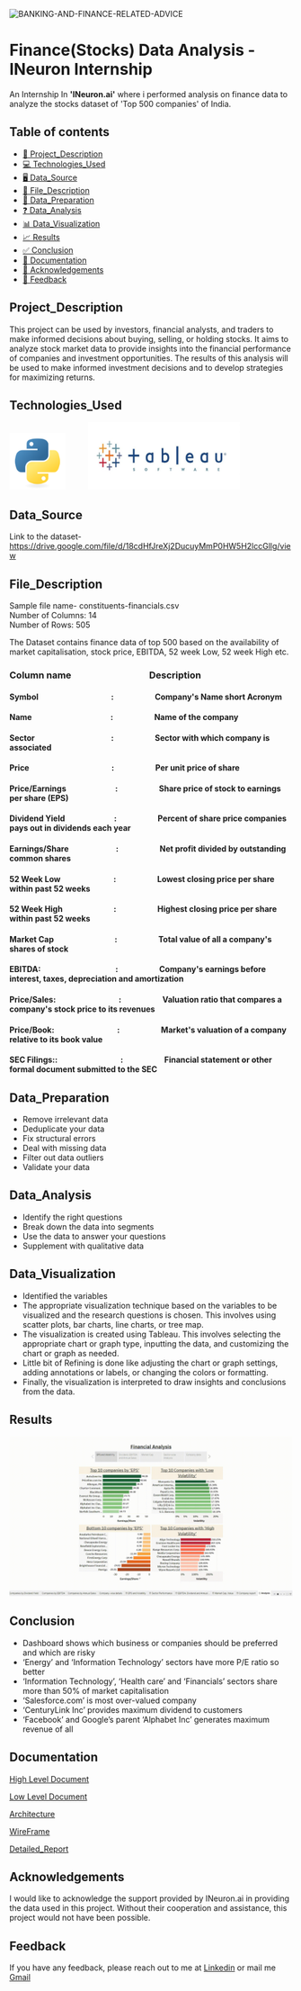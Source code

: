 ![BANKING-AND-FINANCE-RELATED-ADVICE](https://user-images.githubusercontent.com/82322259/231800757-adeafb22-af69-4b1c-ad09-c4913f44da30.jpg)

# Finance(Stocks) Data Analysis - INeuron Internship

An Internship In <b>'INeuron.ai'</b> where i performed analysis on finance data to analyze the stocks dataset of <emp>'Top 500 companies'</emp> of India.<br>


## Table of contents

- [📑 Project_Description](#Project_Description)
- [💻 Technologies_Used](#Technologies_Used)
- [🖥️ Data_Source](#Data_Source)
- [📄 File_Description](#File_Description)
- [🧹 Data_Preparation](#Data_Preparation)
- [❓ Data_Analysis](#Data_Analysis)
- [📊 Data_Visualization](#Data_Visualization)
- [📈 Results](#Results)
- [✅ Conclusion](#Conclusion)
- [📃 Documentation](#Documentation)
- [👥 Acknowledgements](#Acknowledgements)
- [📩 Feedback](#Feedback)


## Project_Description

This project can be used by investors, financial analysts, and traders to make informed decisions about buying, selling, or holding stocks.
It aims to analyze stock market data to provide insights into the financial performance of companies and investment opportunities. The results of this analysis will be used to make informed investment decisions and to develop strategies for maximizing returns.


## Technologies_Used

<img src="https://raw.githubusercontent.com/devicons/devicon/master/icons/python/python-original.svg" alt="python" width="100" height="100"/> </a>
&emsp; &emsp;          <img src="https://github.com/haritpremrajput/haritpremrajput/blob/main/tableau-logo-tableau-software-700x263.jpg" width="270" height="120"/>


## Data_Source

Link to the dataset- https://drive.google.com/file/d/18cdHfJreXj2DucuyMmP0HW5H2lccGllg/view


## File_Description

Sample file name- <emp> constituents-financials.csv </emp><br>
Number of Columns: <emp> 14 </emp><br>
Number of Rows: <emp> 505 </emp><br>

The Dataset contains finance data of top 500 based on the availability of market capitalisation, stock price, EBITDA, 52 week Low, 52 week High etc.

### Column name      &emsp;&emsp;&emsp;&emsp;&emsp;&emsp;&emsp;&emsp;         Description
#### Symbol &emsp;&emsp;&emsp;&emsp;&emsp;&emsp;&emsp;&emsp;&emsp;: &emsp;&emsp;&emsp;&emsp;&emsp;Company's Name short Acronym
#### Name&emsp;&emsp;&emsp;&emsp;&emsp;&emsp;&emsp;&emsp;&emsp;&emsp;: &emsp;&emsp;&emsp;&emsp;&emsp;Name of the company
#### Sector &nbsp;&nbsp;&emsp;&emsp;&emsp;&emsp;&emsp;&emsp;&emsp;&emsp;&emsp;: &emsp;&emsp;&emsp;&emsp;&emsp;Sector with which company is associated
#### Price &nbsp;&emsp;&emsp;&emsp;&emsp;&emsp;&emsp;&emsp;&emsp;&emsp;&emsp;: &emsp;&emsp;&emsp;&emsp;&emsp;Per unit price of share
#### Price/Earnings &emsp;&emsp;&emsp;&emsp;&emsp;&emsp;: &emsp;&emsp;&emsp;&emsp;&emsp;Share price of stock to earnings per share (EPS)
#### Dividend Yield &emsp;&emsp;&emsp;&emsp;&emsp;&emsp;: &emsp;&emsp;&emsp;&emsp;&emsp;Percent of share price companies pays out in dividends each year
#### Earnings/Share&emsp;&emsp;&emsp;&emsp;&emsp;&emsp;: &emsp;&emsp;&emsp;&emsp;&emsp;Net profit divided by outstanding common shares
#### 52 Week Low &ensp;&emsp;&emsp;&emsp;&emsp;&emsp;&emsp;: &emsp;&emsp;&emsp;&emsp;&emsp;Lowest closing price per share within past 52 weeks
#### 52 Week High&ensp;&emsp;&emsp;&emsp;&emsp;&emsp;&emsp;: &emsp;&emsp;&emsp;&emsp;&emsp;Highest closing price per share within past 52 weeks
#### Market Cap &ensp;&emsp;&emsp;&emsp;&emsp;&emsp;&emsp;&emsp;: &emsp;&emsp;&emsp;&emsp;&emsp;Total value of all a company's shares of stock
#### EBITDA:&ensp;&emsp;&emsp;&emsp;&emsp;&emsp;&emsp;&emsp;&emsp;&emsp;: &emsp;&emsp;&emsp;&emsp;&emsp;Company's earnings before interest, taxes, depreciation and amortization
#### Price/Sales:&emsp;&emsp;&emsp;&emsp;&emsp;&emsp;&emsp;&emsp;: &emsp;&emsp;&emsp;&emsp;&emsp;Valuation ratio that compares a company's stock price to its revenues
#### Price/Book:&emsp;&emsp;&emsp;&emsp;&emsp;&emsp;&emsp;&emsp;: &emsp;&emsp;&emsp;&emsp;&emsp;Market's valuation of a company relative to its book value
#### SEC Filings::&emsp;&emsp;&emsp;&emsp;&emsp;&emsp;&emsp;&emsp;: &emsp;&emsp;&emsp;&emsp;&emsp;Financial statement or other formal document submitted to the SEC


## Data_Preparation

- Remove irrelevant data
- Deduplicate your data
- Fix structural errors
- Deal with missing data
- Filter out data outliers
- Validate your data


## Data_Analysis

- Identify the right questions
- Break down the data into segments
- Use the data to answer your questions
- Supplement with qualitative data


## Data_Visualization

- Identified the variables
- The appropriate visualization technique based on the variables to be visualized and the research questions is chosen. This involves using scatter plots, bar charts, line charts, or tree map.
- The visualization is created using Tableau. This involves selecting the appropriate chart or graph type, inputting the data, and customizing the chart or graph as needed.
- Little bit of Refining is done like adjusting the chart or graph settings, adding annotations or labels, or changing the colors or formatting.
- Finally, the visualization is interpreted to draw insights and conclusions from the data.


## Results

<img src="https://github.com/haritpremrajput/INeuron-Internship--Finance-Stocks-Data-Analysis/blob/main/Dashboards_Story.gif?raw=true" >

## Conclusion

- Dashboard shows which business or companies should be preferred and which are risky
- ‘Energy’ and ‘Information Technology’ sectors have more P/E ratio so better
- ‘Information Technology’, ‘Health care’ and ‘Financials’ sectors share more than 50% of market capitalisation
- ‘Salesforce.com’ is most over-valued company
- ‘CenturyLink Inc’ provides maximum dividend to customers
- ‘Facebook’ and Google’s parent ‘Alphabet Inc’ generates maximum revenue of all


## Documentation

[High Level Document](https://github.com/haritpremrajput/INeuron-Internship--Finance-Stocks-Data-Analysis/blob/main/HLD%20document%20.pdf)

[Low Level Document](https://github.com/haritpremrajput/INeuron-Internship--Finance-Stocks-Data-Analysis/blob/main/LLD%20document.pdf)

[Architecture](https://github.com/haritpremrajput/INeuron-Internship--Finance-Stocks-Data-Analysis/blob/main/Architecture%20Design.pdf)

[WireFrame](https://github.com/haritpremrajput/INeuron-Internship--Finance-Stocks-Data-Analysis/blob/main/Wireframe%20Document.pdf)

[Detailed_Report](https://github.com/haritpremrajput/INeuron-Internship--Finance-Stocks-Data-Analysis/blob/main/Detail%20project%20report%20FA.pptx)

## Acknowledgements

I would like to acknowledge the support provided by INeuron.ai in providing the data used in this project. Without their cooperation and assistance, this project would not have been possible.


## Feedback

If you have any feedback, please reach out to me at [Linkedin](https://www.linkedin.com/in/harit-prem-rajpu/) or mail me [Gmail](mailto:nitinharit@gmail.com)
